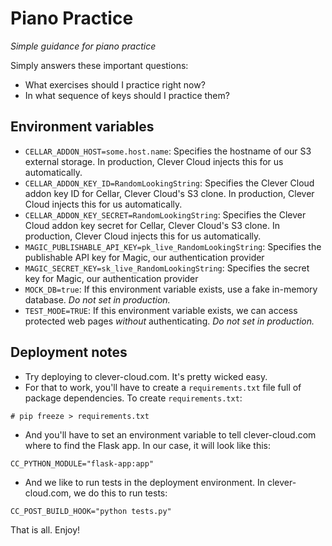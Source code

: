 # Piano Practice
_Simple guidance for piano practice_

Simply answers these important questions:
- What exercises should I practice right now?
- In what sequence of keys should I practice them?

## Environment variables
- `CELLAR_ADDON_HOST=some.host.name`: Specifies the hostname of our S3 external storage. In production, Clever Cloud injects this for us automatically.
- `CELLAR_ADDON_KEY_ID=RandomLookingString`: Specifies the Clever Cloud addon key ID for Cellar, Clever Cloud's S3 clone. In production, Clever Cloud injects this for us automatically.
- `CELLAR_ADDON_KEY_SECRET=RandomLookingString`: Specifies the Clever Cloud addon key secret for Cellar, Clever Cloud's S3 clone. In production, Clever Cloud injects this for us automatically.
- `MAGIC_PUBLISHABLE_API_KEY=pk_live_RandomLookingString`: Specifies the publishable API key for Magic, our authentication provider
- `MAGIC_SECRET_KEY=sk_live_RandomLookingString`: Specifies the secret key for Magic, our authentication provider
- `MOCK_DB=true`: If this environment variable exists, use a fake in-memory database. *Do not set in production.*
- `TEST_MODE=TRUE`: If this environment variable exists, we can access protected web pages *without* authenticating. *Do not set in production.*

## Deployment notes
- Try deploying to clever-cloud.com. It's pretty wicked easy.
- For that to work, you'll have to create a `requirements.txt` file full of package dependencies. To create
`requirements.txt`:

`# pip freeze > requirements.txt`

- And you'll have to set an environment variable to tell clever-cloud.com where to find the Flask app. In our case, it
will look like this:

`CC_PYTHON_MODULE="flask-app:app"`

- And we like to run tests in the deployment environment. In clever-cloud.com, we do this to run tests:

`CC_POST_BUILD_HOOK="python tests.py"`

That is all. Enjoy!